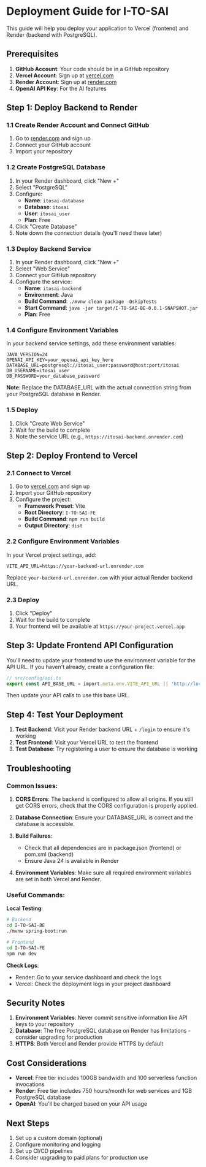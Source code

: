 # Deployment Guide for I-TO-SAI

This guide will help you deploy your application to Vercel (frontend) and Render (backend with PostgreSQL).

## Prerequisites

1. **GitHub Account**: Your code should be in a GitHub repository
2. **Vercel Account**: Sign up at [vercel.com](https://vercel.com)
3. **Render Account**: Sign up at [render.com](https://render.com)
4. **OpenAI API Key**: For the AI features

## Step 1: Deploy Backend to Render

### 1.1 Create Render Account and Connect GitHub
1. Go to [render.com](https://render.com) and sign up
2. Connect your GitHub account
3. Import your repository

### 1.2 Create PostgreSQL Database
1. In your Render dashboard, click "New +"
2. Select "PostgreSQL"
3. Configure:
   - **Name**: `itosai-database`
   - **Database**: `itosai`
   - **User**: `itosai_user`
   - **Plan**: Free
4. Click "Create Database"
5. Note down the connection details (you'll need these later)

### 1.3 Deploy Backend Service
1. In your Render dashboard, click "New +"
2. Select "Web Service"
3. Connect your GitHub repository
4. Configure the service:
   - **Name**: `itosai-backend`
   - **Environment**: Java
   - **Build Command**: `./mvnw clean package -DskipTests`
   - **Start Command**: `java -jar target/I-TO-SAI-BE-0.0.1-SNAPSHOT.jar`
   - **Plan**: Free

### 1.4 Configure Environment Variables
In your backend service settings, add these environment variables:

```
JAVA_VERSION=24
OPENAI_API_KEY=your_openai_api_key_here
DATABASE_URL=postgresql://itosai_user:password@host:port/itosai
DB_USERNAME=itosai_user
DB_PASSWORD=your_database_password
```

**Note**: Replace the DATABASE_URL with the actual connection string from your PostgreSQL database in Render.

### 1.5 Deploy
1. Click "Create Web Service"
2. Wait for the build to complete
3. Note the service URL (e.g., `https://itosai-backend.onrender.com`)

## Step 2: Deploy Frontend to Vercel

### 2.1 Connect to Vercel
1. Go to [vercel.com](https://vercel.com) and sign up
2. Import your GitHub repository
3. Configure the project:
   - **Framework Preset**: Vite
   - **Root Directory**: `I-TO-SAI-FE`
   - **Build Command**: `npm run build`
   - **Output Directory**: `dist`

### 2.2 Configure Environment Variables
In your Vercel project settings, add:
```
VITE_API_URL=https://your-backend-url.onrender.com
```

Replace `your-backend-url.onrender.com` with your actual Render backend URL.

### 2.3 Deploy
1. Click "Deploy"
2. Wait for the build to complete
3. Your frontend will be available at `https://your-project.vercel.app`

## Step 3: Update Frontend API Configuration

You'll need to update your frontend to use the environment variable for the API URL. If you haven't already, create a configuration file:

```typescript
// src/config/api.ts
export const API_BASE_URL = import.meta.env.VITE_API_URL || 'http://localhost:8080';
```

Then update your API calls to use this base URL.

## Step 4: Test Your Deployment

1. **Test Backend**: Visit your Render backend URL + `/login` to ensure it's working
2. **Test Frontend**: Visit your Vercel URL to test the frontend
3. **Test Database**: Try registering a user to ensure the database is working

## Troubleshooting

### Common Issues:

1. **CORS Errors**: The backend is configured to allow all origins. If you still get CORS errors, check that the CORS configuration is properly applied.

2. **Database Connection**: Ensure your DATABASE_URL is correct and the database is accessible.

3. **Build Failures**: 
   - Check that all dependencies are in package.json (frontend) or pom.xml (backend)
   - Ensure Java 24 is available in Render

4. **Environment Variables**: Make sure all required environment variables are set in both Vercel and Render.

### Useful Commands:

**Local Testing**:
```bash
# Backend
cd I-TO-SAI-BE
./mvnw spring-boot:run

# Frontend
cd I-TO-SAI-FE
npm run dev
```

**Check Logs**:
- Render: Go to your service dashboard and check the logs
- Vercel: Check the deployment logs in your project dashboard

## Security Notes

1. **Environment Variables**: Never commit sensitive information like API keys to your repository
2. **Database**: The free PostgreSQL database on Render has limitations - consider upgrading for production
3. **HTTPS**: Both Vercel and Render provide HTTPS by default

## Cost Considerations

- **Vercel**: Free tier includes 100GB bandwidth and 100 serverless function invocations
- **Render**: Free tier includes 750 hours/month for web services and 1GB PostgreSQL database
- **OpenAI**: You'll be charged based on your API usage

## Next Steps

1. Set up a custom domain (optional)
2. Configure monitoring and logging
3. Set up CI/CD pipelines
4. Consider upgrading to paid plans for production use 